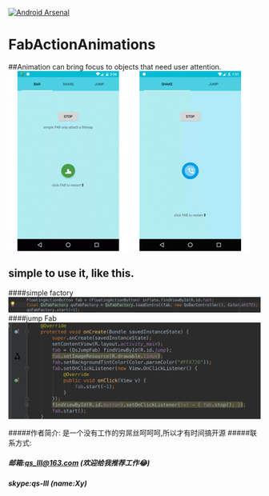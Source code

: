 [![Android Arsenal](https://img.shields.io/badge/Android%20Arsenal-FabActionAnimations-green.svg?style=true)](https://android-arsenal.com/details/1/3632)
# FabActionAnimations
##Animation can bring focus to objects that need user attention.
![](img/QsBarSimple.gif)
![](img/QsAnimation12.gif)


## simple to use it, like this.
####simple factory
![](img/simplebar.png)
####jump Fab
![](img/simpleuse.png)

#####作者简介: 是一个没有工作的穷屌丝呵呵呵,所以才有时间搞开源
#####联系方式: 
#####          邮箱:qs_lll@163.com     (欢迎给我推荐工作😂)
#####          skype:qs-lll (name:Xy)
          
